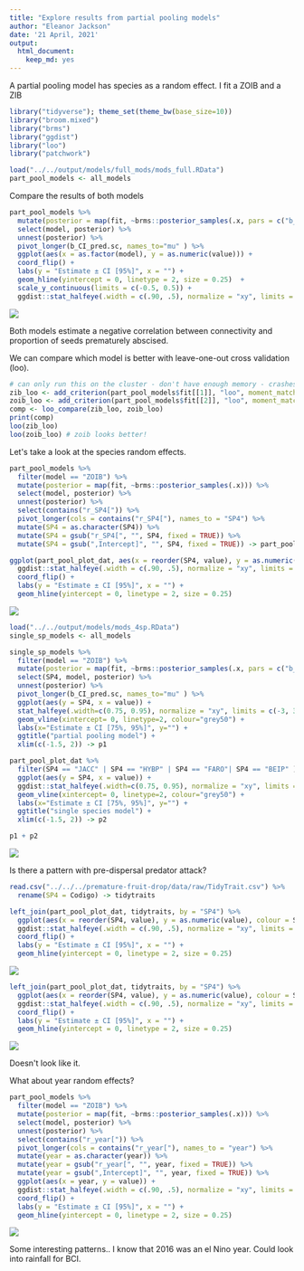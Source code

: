 ```yaml
---
title: "Explore results from partial pooling models"
author: "Eleanor Jackson"
date: '21 April, 2021'
output: 
  html_document: 
    keep_md: yes
---
```


A partial pooling model has species as a random effect. I fit a ZOIB and  a ZIB


```r
library("tidyverse"); theme_set(theme_bw(base_size=10))
library("broom.mixed")
library("brms")
library("ggdist")
library("loo")
library("patchwork")

load("../../output/models/full_mods/mods_full.RData")
part_pool_models <- all_models
```

Compare the results of both models


```r
part_pool_models %>%
  mutate(posterior = map(fit, ~brms::posterior_samples(.x, pars = c("b_CI_pred.sc")))) %>%
  select(model, posterior) %>%
  unnest(posterior) %>% 
  pivot_longer(b_CI_pred.sc, names_to="mu" ) %>%
  ggplot(aes(x = as.factor(model), y = as.numeric(value))) +
  coord_flip() +
  labs(y = "Estimate ± CI [95%]", x = "") +
  geom_hline(yintercept = 0, linetype = 2, size = 0.25)  +
  scale_y_continuous(limits = c(-0.5, 0.5)) +
  ggdist::stat_halfeye(.width = c(.90, .5), normalize = "xy", limits = c(-3, 3))
```

![](03_partial_pooling_model_results_files/figure-html/unnamed-chunk-2-1.png)<!-- -->

Both models estimate a negative correlation between connectivity and proportion of seeds prematurely abscised.

We can compare which model is better with leave-one-out cross validation (loo).


```r
# can only run this on the cluster - don't have enough memory - crashes macbook
zib_loo <- add_criterion(part_pool_models$fit[[1]], "loo", moment_match = TRUE)
zoib_loo <- add_criterion(part_pool_models$fit[[2]], "loo", moment_match = TRUE)
comp <- loo_compare(zib_loo, zoib_loo)
print(comp)
loo(zib_loo)
loo(zoib_loo) # zoib looks better!
```

Let's take a look at the species random effects. 


```r
part_pool_models %>%
  filter(model == "ZOIB") %>%
  mutate(posterior = map(fit, ~brms::posterior_samples(.x))) %>%
  select(model, posterior) %>%
  unnest(posterior) %>% 
  select(contains("r_SP4[")) %>% 
  pivot_longer(cols = contains("r_SP4["), names_to = "SP4") %>% 
  mutate(SP4 = as.character(SP4)) %>%
  mutate(SP4 = gsub("r_SP4[", "", SP4, fixed = TRUE)) %>%
  mutate(SP4 = gsub(",Intercept]", "", SP4, fixed = TRUE)) -> part_pool_plot_dat

ggplot(part_pool_plot_dat, aes(x = reorder(SP4, value), y = as.numeric(value))) +
  ggdist::stat_halfeye(.width = c(.90, .5), normalize = "xy", limits = c(-3, 3)) +
  coord_flip() +
  labs(y = "Estimate ± CI [95%]", x = "") +
  geom_hline(yintercept = 0, linetype = 2, size = 0.25)
```

![](03_partial_pooling_model_results_files/figure-html/unnamed-chunk-4-1.png)<!-- -->


```r
load("../../output/models/mods_4sp.RData")
single_sp_models <- all_models

single_sp_models %>%
  filter(model == "ZOIB") %>%
  mutate(posterior = map(fit, ~brms::posterior_samples(.x, pars = c("b_CI_pred.sc")))) %>%
  select(SP4, model, posterior) %>%
  unnest(posterior) %>% 
  pivot_longer(b_CI_pred.sc, names_to="mu" ) %>%
  ggplot(aes(y = SP4, x = value)) +
  stat_halfeye(.width=c(0.75, 0.95), normalize = "xy", limits = c(-3, 3)) +
  geom_vline(xintercept= 0, linetype=2, colour="grey50") +
  labs(x="Estimate ± CI [75%, 95%]", y="") +
  ggtitle("partial pooling model") +
  xlim(c(-1.5, 2)) -> p1

part_pool_plot_dat %>%
  filter(SP4 == "JACC" | SP4 == "HYBP" | SP4 == "FARO"| SP4 == "BEIP" ) %>%
  ggplot(aes(y = SP4, x = value)) +
  ggdist::stat_halfeye(.width=c(0.75, 0.95), normalize = "xy", limits = c(-3, 3)) +
  geom_vline(xintercept= 0, linetype=2, colour="grey50") +
  labs(x="Estimate ± CI [75%, 95%]", y="") +
  ggtitle("single species model") +
  xlim(c(-1.5, 2)) -> p2

p1 + p2
```

![](03_partial_pooling_model_results_files/figure-html/unnamed-chunk-5-1.png)<!-- -->

Is there a pattern with pre-dispersal predator attack?


```r
read.csv("../../../premature-fruit-drop/data/raw/TidyTrait.csv") %>% 
  rename(SP4 = Codigo) -> tidytraits

left_join(part_pool_plot_dat, tidytraits, by = "SP4") %>%
  ggplot(aes(x = reorder(SP4, value), y = as.numeric(value), colour = SeedPredationRate)) +
  ggdist::stat_halfeye(.width = c(.90, .5), normalize = "xy", limits = c(-3, 3)) +
  coord_flip() +
  labs(y = "Estimate ± CI [95%]", x = "") +
  geom_hline(yintercept = 0, linetype = 2, size = 0.25)
```

![](03_partial_pooling_model_results_files/figure-html/unnamed-chunk-6-1.png)<!-- -->

```r
left_join(part_pool_plot_dat, tidytraits, by = "SP4") %>%
  ggplot(aes(x = reorder(SP4, value), y = as.numeric(value), colour = SeedPred_pres)) +
  ggdist::stat_halfeye(.width = c(.90, .5), normalize = "xy", limits = c(-3, 3)) +
  coord_flip() +
  labs(y = "Estimate ± CI [95%]", x = "") +
  geom_hline(yintercept = 0, linetype = 2, size = 0.25) 
```

![](03_partial_pooling_model_results_files/figure-html/unnamed-chunk-7-1.png)<!-- -->

Doesn't look like it.

What about year random effects?


```r
part_pool_models %>%
  filter(model == "ZOIB") %>%
  mutate(posterior = map(fit, ~brms::posterior_samples(.x))) %>%
  select(model, posterior) %>%
  unnest(posterior) %>% 
  select(contains("r_year[")) %>% 
  pivot_longer(cols = contains("r_year["), names_to = "year") %>% 
  mutate(year = as.character(year)) %>%
  mutate(year = gsub("r_year[", "", year, fixed = TRUE)) %>%
  mutate(year = gsub(",Intercept]", "", year, fixed = TRUE)) %>%
  ggplot(aes(x = year, y = value)) +
  ggdist::stat_halfeye(.width = c(.90, .5), normalize = "xy", limits = c(-3, 3)) +
  coord_flip() +
  labs(y = "Estimate ± CI [95%]", x = "") +
  geom_hline(yintercept = 0, linetype = 2, size = 0.25)
```

![](03_partial_pooling_model_results_files/figure-html/unnamed-chunk-8-1.png)<!-- -->

Some interesting patterns.. I know that 2016 was an el Nino year. Could look into rainfall for BCI.
